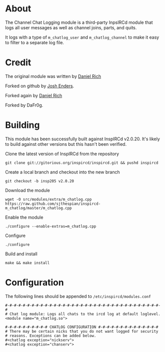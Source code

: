 About
=====

The Channel Chat Logging module is a third-party InpsIRCd module that logs all
user messages as well as channel joins, parts, and quits. 

It logs with a type of `m_chatlog_user` and `m_chatlog_channel` to make it easy to filter to a separate log file.

Credit
======

The original module was written by [Daniel Rich](mailto:drich@employees.org)

Forked on github by [Josh Enders](mailto:josh.enders@gmail.com).

Forked again by [Daniel Rich](mailto:drich@employees.org)

Forked by DaFr0g.

Building
=========

This module has been successfully built against InspIRCd v2.0.20. It's likely
to build against other versions but this hasn't been verified.

Clone the latest version of InspIRCd from the repository

    git clone git://gitorious.org/inspircd/inspircd.git && pushd inspircd

Create a local branch and checkout into the new branch

    git checkout -b insp205 v2.0.20

Download the module

    wget -O src/modules/extra/m_chatlog.cpp https://raw.github.com/sjthespian/inspircd-m_chatlog/master/m_chatlog.cpp

Enable the module

    ./configure --enable-extras=m_chatlog.cpp

Configure

    ./configure

Build and install

    make && make install

Configuration
=============

The following lines should be appended to `/etc/inspircd/modules.conf`

    #-#-#-#-#-#-#-#-#-#-#-#-#-#-#-#-#-#-#-#-#-#-#-#-#-#-#-#-#-#-#-#-#-#-#-#
    # Chat log module: Logs all chats to the ircd log at default loglevel.
    <module name="m_chatlog.so">
    
    #-#-#-#-#-#-#-#-#-# CHATLOG CONFIGURATION #-#-#-#-#-#-#-#-#-#-#-#-#-#
    # There may be certain nicks that you do not want logged for security
    # reasons. Exceptions can be added below.
    #<chatlog exception="nickserv">
    #<chatlog exception="chanserv">
